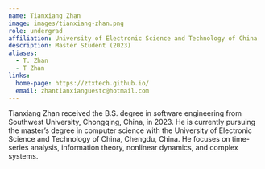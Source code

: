 ```yaml
---
name: Tianxiang Zhan
image: images/tianxiang-zhan.png
role: undergrad
affiliation: University of Electronic Science and Technology of China
description: Master Student (2023)
aliases:
  - T. Zhan
  - T Zhan
links:
  home-page: https://ztxtech.github.io/
  email: zhantianxianguestc@hotmail.com
---
```


Tianxiang Zhan received the B.S. degree in software engineering from Southwest University, Chongqing, China, in 2023. He is currently pursuing the master’s degree in computer science with the University of Electronic Science and Technology of China, Chengdu, China. He focuses on time-series analysis, information theory, nonlinear dynamics, and complex systems.
